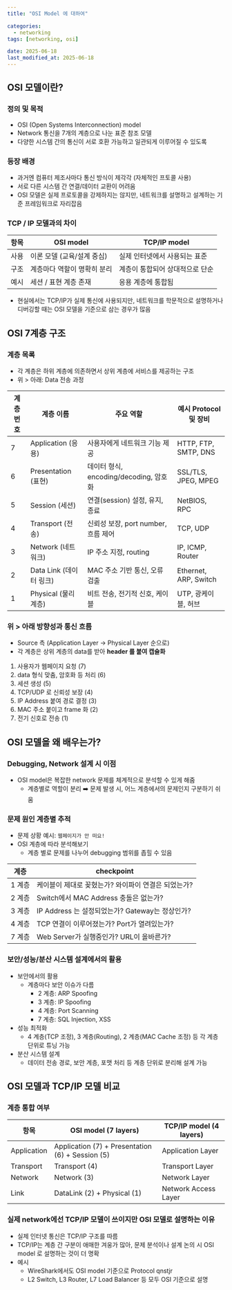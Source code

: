```yaml
---
title: "OSI Model 에 대하여"

categories:
  - networking
tags: [networking, osi]

date: 2025-06-18
last_modified_at: 2025-06-18
---
```


## OSI 모델이란?

### 정의 및 목적
- OSI (Open Systems Interconnection) model
- Network 통신을 7개의 계층으로 나눈 표준 참조 모델
- 다양한 시스템 간의 통신이 서로 호환 가능하고 일관되게 이루어질 수 있도록

### 등장 배경
- 과거엔 컴퓨터 제조사마다 통신 방식이 제각각 (자체적인 프토콜 사용)
- 서로 다른 시스템 간 연결/데이터 교환이 어려움
- OSI 모델은 실제 프로토콜을 강제하지는 않지만, 네트워크를 설명하고 설계하는 기준 프레임워크로 자리잡음

### TCP / IP 모델과의 차이

| 항목 | OSI model | TCP/IP model |
| -- | -- | -- |
| 사용 | 이론 모델 (교육/설계 중심) | 실제 인터넷에서 사용되는 표준 |
| 구조 | 계층마다 역할이 명확히 분리 | 계층이 통합되어 상대적으로 단순 |
| 예시 | 세션 / 표현 계층 존재 | 응용 계층에 통합됨 |

- 현실에서는 TCP/IP가 실제 통신에 사용되지만, 네트워크를 학문적으로 설명하거나 디버깅할 때는 OSI 모델을 기준으로 삼는 경우가 많음

## OSI 7계층 구조

### 계층 목록
- 각 계층은 하위 계층에 의존하면서 상위 계층에 서비스를 제공하는 구조
- 위 > 아래: Data 전송 과정

| 계층 번호 | 계층 이름 | 주요 역할 | 예시 Protocol 및 장비 |
| -- | -- | -- | -- |
| 7 | Application (응용) | 사용자에게 네트워크 기능 제공 | HTTP, FTP, SMTP, DNS |
| 6 | Presentation (표현) | 데이터 형식, encoding/decoding, 암호화 | SSL/TLS, JPEG, MPEG |
| 5 | Session (세션) | 연결(session) 설정, 유지, 종료 | NetBIOS, RPC |
| 4 | Transport (전송) | 신뢰성 보장, port number, 흐름 제어 | TCP, UDP |
| 3 | Network (네트워크) | IP 주소 지정, routing | IP, ICMP, Router |
| 2 | Data Link (데이터 링크) | MAC 주소 기반 통신, 오류 검출 | Ethernet, ARP, Switch |
| 1 | Physical (물리 계층) | 비트 전송, 전기적 신호, 케이블 | UTP, 광케이블, 허브 |

### 위 > 아래 방향성과 통신 흐름
- Source 측 (Application Layer -> Physical Layer 순으로)
- 각 계층은 상위 계층의 data를 받아 **header 를 붙여 캡슐화**

1. 사용자가 웹페이지 요청 (7)
2. data 형식 맞춤, 암호화 등 처리 (6)
3. 세션 생성 (5)
4. TCP/UDP 로 신뢰성 보장 (4)
5. IP Address 붙여 경로 결정 (3)
6. MAC 주소 붙이고 frame 화 (2)
7. 전기 신호로 전송 (1)


## OSI 모델을 왜 배우는가?

### Debugging, Network 설계 시 이점
- OSI model은 복잡한 network 문제를 체계적으로 분석할 수 있게 해줌
  - 계층별로 역할이 분리 ➡️ 문제 발생 시, 어느 계층에서의 문제인지 구분하기 쉬움

### 문제 원인 계층별 추적
- 문제 상황 예시: `웹페이지가 안 떠요!`
- OSI 계층에 따라 분석해보기
  - 계층 별로 문제를 나누어 debugging 범위를 좁힐 수 있음

| 계층 | checkpoint |
| -- | -- |
| 1 계층 | 케이블이 제대로 꽂혔는가? 와이파이 연결은 되었는가? |
| 2 계층 | Switch에서 MAC Address 충돌은 없는가? |
| 3 계층 | IP Address 는 설정되었는가? Gateway는 정상인가? |
| 4 계층 | TCP 연결이 이루어졌는가? Port가 열려있는가? |
| 7 계층 | Web Server가 실행중인가? URL이 올바른가? |

### 보안/성능/분산 시스템 설계에서의 활용
- 보안에서의 활용
  - 계층마다 보안 이슈가 다름
    - 2 계층: ARP Spoofing
    - 3 계층: IP Spoofing
    - 4 계층: Port Scanning
    - 7 계층: SQL Injection, XSS
- 성능 최적화
  - 4 계층(TCP 조정), 3 계층(Routing), 2 계층(MAC Cache 조정) 등 각 계층 단위로 튜닝 가능
- 분산 시스템 설계
  - 데이터 전송 경로, 보안 계층, 포맷 처리 등 계층 단위로 분리해 설계 가능

## OSI 모델과 TCP/IP 모델 비교

### 계층 통합 여부

| 항목 | OSI model (7 layers) | TCP/IP model (4 layers) |
| -- | -- | -- |
| Application | Application (7) + Presentation (6) + Session (5) | Application Layer |
| Transport |  Transport (4) | Transport Layer |
| Network | Network (3) | Network Layer |
| Link | DataLink (2) + Physical (1) | Network Access Layer |

### 실제 network에선 TCP/IP 모델이 쓰이지만 OSI 모델로 설명하는 이유
- 실제 인터넷 통신은 TCP/IP 구조를 따름
- TCP/IP는 계층 간 구분이 애매한 겨웅가 많아, 문제 분석이나 설계 논의 시 OSI model 로 설명하는 것이 더 명확
- 예시
  - WireShark에서도 OSI model 기준으로 Protocol qnstjr
  - L2 Switch, L3 Router, L7 Load Balancer 등 모두 OSI 기준으로 설명
